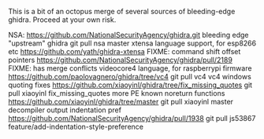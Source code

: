 This is a bit of an octopus merge of several sources of bleeding-edge ghidra.  Proceed at your own risk.

NSA:
 https://github.com/NationalSecurityAgency/ghidra.git
  bleeding edge "upstream" ghidra
  git pull nsa master
xtensa language support, for esp8266 etc
 https://github.com/yath/ghidra-xtensa
 FIXME: command
shift offset pointers
 https://github.com/NationalSecurityAgency/ghidra/pull/2189
  FIXME: has merge conflicts
videocore4 language, for raspberrypi firmware
 https://github.com/paolovagnero/ghidra/tree/vc4
 git pull vc4 vc4
windows quoting fixes
 https://github.com/xiaoyinl/ghidra/tree/fix_missing_quotes
 git pull xiaoyinl fix_missing_quotes
more PE known noreturn functions
 https://github.com/xiaoyinl/ghidra/tree/master
 git pull xiaoyinl master
decompiler output indentation pref
 https://github.com/NationalSecurityAgency/ghidra/pull/1938
 git pull js53867 feature/add-indentation-style-preference
